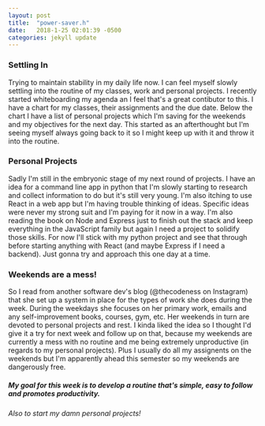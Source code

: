 ```yaml
---
layout: post
title:  "power-saver.h"
date:   2018-1-25 02:01:39 -0500
categories: jekyll update
---
```



### Settling In

Trying to maintain stability in my daily life now. I can feel myself slowly settling into the routine of my classes, work and personal projects. I recently started whiteboarding my agenda an I feel that's a great contibutor to this. I have a chart for my classes, their assignments and the due date. Below the chart I have a list of personal projects which I'm saving for the weekends and my objectives for the next day. This started as an afterthought but I'm seeing myself always going back to it so I might keep up with it and throw it into the routine.

### Personal Projects

Sadly I'm still in the embryonic stage of my next round of projects. I have an idea for a command line app in python that I'm slowly starting to research and collect information to do but it's still very young. I'm also itching to use React in a web app but I'm having trouble thinking of ideas. Specific ideas were never my strong suit and I'm paying for it now in a way. I'm also reading the book on Node and Express just to finish out the stack and keep everything in the JavaScript family but again I need a project to solidify those skills. For now I'll stick with my python project and see that through before starting anything with React (and maybe Express if I need a backend). Just gonna try and approach this one day at a time.

### Weekends are a mess!

So I read from another software dev's blog (@thecodeness on Instagram) that she set up a system in place for the types of work she does during the week. During the weekdays she focuses on her primary work, emails and any self-improvement books, courses, gym, etc. Her weekends in turn are devoted to personal projects and rest. I kinda liked the idea so I thought I'd give it a try for next week and follow up on that, because my weekends are currently a mess with no routine and me being extremely unproductive (in regards to my personal projects). Plus I usually do all my assignents on the weekends but I'm apparently ahead this semester so my weekends are dangerously free.

##### My goal for this week is to develop a routine that's simple, easy to follow and promotes productivity.
###### Also to start my damn personal projects!
